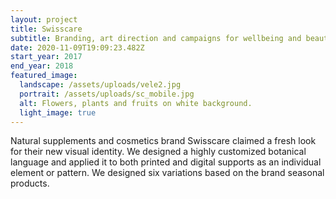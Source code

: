 ```yaml
---
layout: project
title: Swisscare
subtitle: Branding, art direction and campaigns for wellbeing and beauty brand.
date: 2020-11-09T19:09:23.482Z
start_year: 2017
end_year: 2018
featured_image:
  landscape: /assets/uploads/vele2.jpg
  portrait: /assets/uploads/sc_mobile.jpg
  alt: Flowers, plants and fruits on white background.
  light_image: true
---
```

Natural supplements and cosmetics brand Swisscare claimed a fresh look for their new visual identity. We designed a highly customized botanical language and applied it to both printed and digital supports as an individual element or pattern. We designed six variations based on the brand seasonal products.
